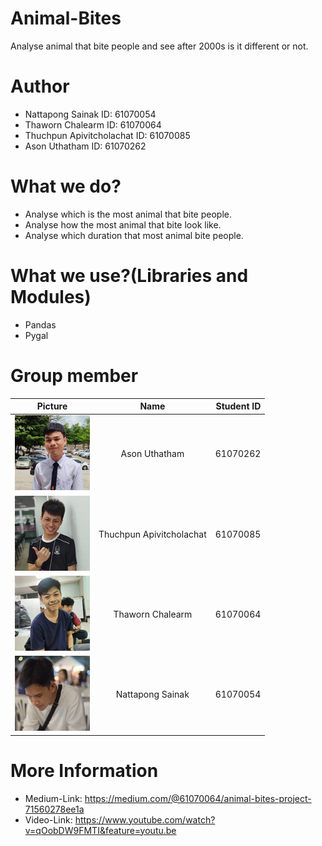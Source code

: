 # Animal-Bites
Analyse animal that bite people and see after 2000s is it different or not.

# Author
 * Nattapong Sainak ID: 61070054
 * Thaworn Chalearm ID: 61070064
 * Thuchpun Apivitcholachat ID: 61070085
 * Ason Uthatham ID: 61070262
 
# What we do?
* Analyse which is the most animal that bite people.
* Analyse how the most animal that bite look like.
* Analyse which duration that most animal bite people.

# What we use?(Libraries and Modules)
* Pandas
* Pygal 

# Group member
| Picture   | Name           |Student ID  |
| ------------- |:-------------:| -----:|
|![alt text](https://github.com/Alhzz/Animal-Bites/blob/master/member/37292.jpg "Ason Uthatham ID: 61070262")| Ason Uthatham | 61070262
|![alt text](https://github.com/Alhzz/Animal-Bites/blob/master/member/531825.jpg "Thuchpun Apivitcholachat ID: 61070085")| Thuchpun Apivitcholachat | 61070085
|![alt text](https://github.com/Alhzz/Animal-Bites/blob/master/member/90461.jpg "Thaworn Chalearm ID: 61070064")| Thaworn Chalearm  | 61070064 |
|![alt text](https://github.com/Alhzz/Animal-Bites/blob/master/member/181130_0068.jpg "์Nattapong Sainak ID: 61070054")| Nattapong Sainak  | 61070054 |

# More Information
* Medium-Link: https://medium.com/@61070064/animal-bites-project-71560278ee1a
* Video-Link: https://www.youtube.com/watch?v=qOobDW9FMTI&feature=youtu.be
